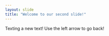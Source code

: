 ```yaml
---
layout: slide
title: "Welcome to our second slide!"
---
```

Texting a new text!
Use the left arrow to go back!
